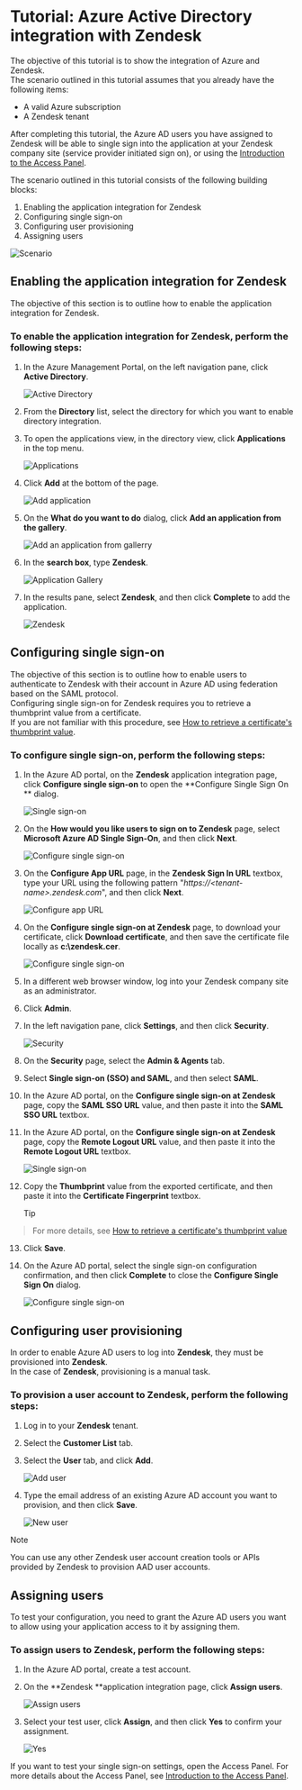 <properties 
    pageTitle="Tutorial: Azure Active Directory integration with Zendesk | Microsoft Azure" 
    description="Learn how to use Zendesk with Azure Active Directory to enable single sign-on, automated provisioning, and more!." 
    services="active-directory" 
    authors="markusvi"  
    documentationCenter="na" 
    manager="stevenpo"/>

<tags 
    ms.service="active-directory" 
    ms.devlang="na" 
    ms.topic="article" 
    ms.tgt_pltfrm="na" 
    ms.workload="identity" 
    ms.date="01/12/2016" 
    ms.author="markvi" />

# Tutorial: Azure Active Directory integration with Zendesk
The objective of this tutorial is to show the integration of Azure and Zendesk.  
The scenario outlined in this tutorial assumes that you already have the following items:

* A valid Azure subscription
* A Zendesk tenant

After completing this tutorial, the Azure AD users you have assigned to Zendesk will be able to single sign into the application at your Zendesk company site (service provider initiated sign on), or using the [Introduction to the Access Panel](active-directory-saas-access-panel-introduction.md).

The scenario outlined in this tutorial consists of the following building blocks:

1. Enabling the application integration for Zendesk
2. Configuring single sign-on
3. Configuring user provisioning
4. Assigning users

![Scenario](./media/active-directory-saas-zendesk-tutorial/IC773083.png "Scenario")

## Enabling the application integration for Zendesk
The objective of this section is to outline how to enable the application integration for Zendesk.

### To enable the application integration for Zendesk, perform the following steps:
1. In the Azure Management Portal, on the left navigation pane, click **Active Directory**.

   ![Active Directory](./media/active-directory-saas-zendesk-tutorial/IC700993.png "Active Directory")

2. From the **Directory** list, select the directory for which you want to enable directory integration.

3. To open the applications view, in the directory view, click **Applications** in the top menu.

   ![Applications](./media/active-directory-saas-zendesk-tutorial/IC700994.png "Applications")

4. Click **Add** at the bottom of the page.

   ![Add application](./media/active-directory-saas-zendesk-tutorial/IC749321.png "Add application")

5. On the **What do you want to do** dialog, click **Add an application from the gallery**.

   ![Add an application from gallerry](./media/active-directory-saas-zendesk-tutorial/IC749322.png "Add an application from gallerry")

6. In the **search box**, type **Zendesk**.

   ![Application Gallery](./media/active-directory-saas-zendesk-tutorial/IC773084.png "Application Gallery")

7. In the results pane, select **Zendesk**, and then click **Complete** to add the application.

   ![Zendesk](./media/active-directory-saas-zendesk-tutorial/IC773085.png "Zendesk")


## Configuring single sign-on
The objective of this section is to outline how to enable users to authenticate to Zendesk with their account in Azure AD using federation based on the SAML protocol.  
Configuring single sign-on for Zendesk requires you to retrieve a thumbprint value from a certificate.  
If you are not familiar with this procedure, see [How to retrieve a certificate's thumbprint value](http://youtu.be/YKQF266SAxI).

### To configure single sign-on, perform the following steps:
1. In the Azure AD portal, on the **Zendesk** application integration page, click **Configure single sign-on** to open the **Configure Single Sign On ** dialog.

   ![Single sign-on](./media/active-directory-saas-zendesk-tutorial/IC773086.png "Single sign-on")

2. On the **How would you like users to sign on to Zendesk** page, select **Microsoft Azure AD Single Sign-On**, and then click **Next**.

   ![Configure single sign-on](./media/active-directory-saas-zendesk-tutorial/IC773087.png "Configure single sign-on")

3. On the **Configure App URL** page, in the **Zendesk Sign In URL** textbox, type your URL using the following pattern "*https://\<tenant-name\>.zendesk.com*", and then click **Next**.

   ![Configure app URL](./media/active-directory-saas-zendesk-tutorial/IC773088.png "Configure app URL")

4. On the **Configure single sign-on at Zendesk** page, to download your certificate, click **Download certificate**, and then save the certificate file locally as **c:\\zendesk.cer**.

   ![Configure single sign-on](./media/active-directory-saas-zendesk-tutorial/IC777534.png "Configure single sign-on")

5. In a different web browser window, log into your Zendesk company site as an administrator.

6. Click **Admin**.

7. In the left navigation pane, click **Settings**, and then click **Security**.

   ![Security](./media/active-directory-saas-zendesk-tutorial/IC773089.png "Security")

8. On the **Security** page, select the **Admin & Agents** tab.

9. Select **Single sign-on (SSO) and SAML**, and then select **SAML**.

10. In the Azure AD portal, on the **Configure single sign-on at Zendesk** page, copy the **SAML SSO URL** value, and then paste it into the **SAML SSO URL** textbox.

11. In the Azure AD portal, on the **Configure single sign-on at Zendesk** page, copy the **Remote Logout URL** value, and then paste it into the **Remote Logout URL** textbox.

    ![Single sign-on](./media/active-directory-saas-zendesk-tutorial/IC773090.png "Single sign-on")

12. Copy the **Thumbprint** value from the exported certificate, and then paste it into the **Certificate Fingerprint** textbox.

    > [!TIP]
> For more details, see [How to retrieve a certificate's thumbprint value](http://youtu.be/YKQF266SAxI)
> 
13. Click **Save**.

14. On the Azure AD portal, select the single sign-on configuration confirmation, and then click **Complete** to close the **Configure Single Sign On** dialog.

    ![Configure single sign-on](./media/active-directory-saas-zendesk-tutorial/IC773093.png "Configure single sign-on")


## Configuring user provisioning
In order to enable Azure AD users to log into **Zendesk**, they must be provisioned into **Zendesk**.  
In the case of **Zendesk**, provisioning is a manual task.

### To provision a user account to Zendesk, perform the following steps:
1. Log in to your **Zendesk** tenant.

2. Select the **Customer List** tab.

3. Select the **User** tab, and click **Add**.

   ![Add user](./media/active-directory-saas-zendesk-tutorial/IC773632.png "Add user")

4. Type the email address of an existing Azure AD account you want to provision, and then click **Save**.

   ![New user](./media/active-directory-saas-zendesk-tutorial/IC773633.png "New user")


> [!NOTE]
> You can use any other Zendesk user account creation tools or APIs provided by Zendesk to provision AAD user accounts.
> 
> 
## Assigning users
To test your configuration, you need to grant the Azure AD users you want to allow using your application access to it by assigning them.

### To assign users to Zendesk, perform the following steps:
1. In the Azure AD portal, create a test account.

2. On the **Zendesk **application integration page, click **Assign users**.

   ![Assign users](./media/active-directory-saas-zendesk-tutorial/IC773094.png "Assign users")

3. Select your test user, click **Assign**, and then click **Yes** to confirm your assignment.

   ![Yes](./media/active-directory-saas-zendesk-tutorial/IC767830.png "Yes")


If you want to test your single sign-on settings, open the Access Panel. For more details about the Access Panel, see [Introduction to the Access Panel](active-directory-saas-access-panel-introduction.md).

